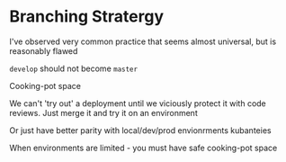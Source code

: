 Branching Stratergy
===================

I've observed very common practice that seems almost universal, but is reasonably flawed

`develop` should not become `master`

Cooking-pot space

We can't 'try out' a deployment until we viciously protect it with code reviews.
Just merge it and try it on an environment

Or just have better parity with local/dev/prod envionrments
kubanteies

When environments are limited - you must have safe cooking-pot space
